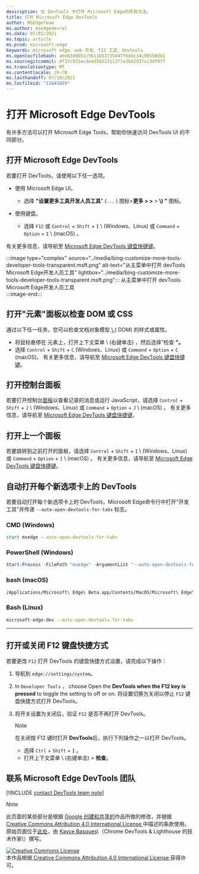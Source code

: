 ```yaml
---
description: 在 DevTools 中打开 Microsoft Edge的所有方法。
title: 打开 Microsoft Edge DevTools
author: MSEdgeTeam
ms.author: msedgedevrel
ms.date: 07/01/2021
ms.topic: article
ms.prod: microsoft-edge
keywords: microsoft edge、web 开发、f12 工具、devtools
ms.openlocfilehash: a6e83d0651c5611b53735447f6ddc34c90550db1
ms.sourcegitcommit: 8f37c931ecde4d58223113f7e3b42d37cc3df97f
ms.translationtype: MT
ms.contentlocale: zh-CN
ms.lasthandoff: 07/10/2021
ms.locfileid: "11643439"
---
```

<!-- Copyright Kayce Basques 

   Licensed under the Apache License, Version 2.0 (the "License");
   you may not use this file except in compliance with the License.
   You may obtain a copy of the License at

       https://www.apache.org/licenses/LICENSE-2.0

   Unless required by applicable law or agreed to in writing, software
   distributed under the License is distributed on an "AS IS" BASIS,
   WITHOUT WARRANTIES OR CONDITIONS OF ANY KIND, either express or implied.
   See the License for the specific language governing permissions and
   limitations under the License. -->
# <a name="open-microsoft-edge-devtools"></a>打开 Microsoft Edge DevTools  

有许多方法可以打开 Microsoft Edge Tools，帮助你快速访问 DevTools UI 的不同部分。 

## <a name="open-microsoft-edge-devtools"></a>打开 Microsoft Edge DevTools  

若要打开 DevTools，请使用以下任一选项。  

*   使用 Microsoft Edge UI。
    *  选择 **"设置更多工具开发人员工具**" (`...` \) 图标>**更多 \> \>**  >   **\\) "** 图标。  
    
*   使用键盘。  
    *   选择 `F12` 或 `Control` + `Shift` + `I` \ (Windows、Linux\) 或 `Command` + `Option` + `I` \ (macOS\) 。  

有关更多信息，请导航至 [Microsoft Edge DevTools 键盘快捷键][DevtoolsShortcutsIndex]。  

:::image type="complex" source="../media/bing-customize-more-tools-developer-tools-transparent.msft.png" alt-text="从主菜单中打开 devTools Microsoft Edge开发人员工具" lightbox="../media/bing-customize-more-tools-developer-tools-transparent.msft.png":::
   从主菜单中打开 devTools Microsoft Edge开发人员工具  
:::image-end:::  

## <a name="open-the-elements-panel-to-inspect-the-dom-or-css"></a>打开"元素"面板以检查 DOM 或 CSS  

通过以下任一任务，您可以检查文档对象模型 [\ (](https://developer.mozilla.org/en-US/docs/Web/API/Document_Object_Model) DOM\) 的样式或属性。

*   将鼠标悬停在 元素上，打开上下文菜单 \ (右键单击\) ，然后选择"检查 **"。**  
*   选择 `Control` + `Shift` + `C` \(Windows、Linux\) 或 `Command` + `Option` + `C` \(macOS\)。 有关更多信息，请导航至 [Microsoft Edge DevTools 键盘快捷键][DevtoolsShortcutsIndex]。  

<!-- :::image type="complex" source="../media/bing-right-click-inspect.msft.png" alt-text="The Inspect option" lightbox="../media/bing-right-click-inspect.msft.png":::
   The **Inspect** option  
:::image-end:::  --> 

<!--Navigate to [Get Started With Viewing And Changing CSS][GetStartedCSS].  -->  

## <a name="open-the-console-panel"></a>打开控制台面板  

若要打开控制台[面板][DevtoolsConsoleIndex]以查看记录的消息或运行 JavaScript，请选择 `Control` + `Shift` + `J` \ (Windows、Linux\) 或 `Command` + `Option` + `J` \ (macOS\) 。 有关更多信息，请导航至 [Microsoft Edge DevTools 键盘快捷键][DevtoolsShortcutsIndex]。  

<!--Navigate to [Get Started With The Console][ConsoleGetStarted].  -->

## <a name="open-the-previous-panel"></a>打开上一个面板  

若要跳转到之前打开的面板，请选择 `Control` + `Shift` + `I` \ (Windows、Linux\) 或 `Command` + `Option` + `I` \ (macOS\) 。  有关更多信息，请导航至 [Microsoft Edge DevTools 键盘快捷键][DevtoolsShortcutsIndex]。  

## <a name="auto-open-devtools-on-every-new-tab"></a>自动打开每个新选项卡上的 DevTools  

若要自动打开每个新选项卡上的 DevTools，Microsoft Edge命令行中打开"开发工具"并传递 `--auto-open-devtools-for-tabs` 标志。  

### [<a name="cmd-windows"></a>CMD (Windows) ](#tab/cmd-Windows/)  

<a id="auto-open-devtools-command-line"></a>  

```cmd
start msedge --auto-open-devtools-for-tabs
```  

### [<a name="powershell-windows"></a>PowerShell (Windows) ](#tab/powershell-Windows/)  

<a id="auto-open-devtools-command-line"></a>  

```powershell
Start-Process -FilePath "msedge" -ArgumentList "--auto-open-devtools-for-tabs"
```  

### [<a name="bash-macos"></a>bash (macOS) ](#tab/bash-macos/)  

<a id="auto-open-devtools-command-line"></a>  

```bash
/Applications/Microsoft\ Edge\ Beta.app/Contents/MacOS/Microsoft\ Edge\ Beta --auto-open-devtools-for-tabs
```  

### [<a name="bash-linux"></a>Bash (Linux) ](#tab/bash-linux/)  

<a id="auto-open-devtools-command-line"></a>  

```bash
microsoft-edge-dev --auto-open-devtools-for-tabs
```  

* * *  

## <a name="toggle-the-f12-keyboard-shortcut-on-or-off"></a>打开或关闭 F12 键盘快捷方式  

若要更改 `F12` 打开 DevTools 的键盘快捷方式设置，请完成以下操作：  

1.  导航到 `edge://settings/system`。  
1.  In `Developer Tools` ， choose Open the **DevTools when the F12 key is pressed** to toggle the setting to off or on. 将设置切换为关闭以停止 `F12` 键盘快捷方式打开 DevTools。  
1.  将开关设置为关闭后，验证 `F12` 是否不再打开 DevTools。  
    
    > [!NOTE]
    > 在关闭按 F12 键时打开 **DevTools**后，执行下列操作之一以打开 DevTools。  
    > 
    > *   选择 `Ctrl` + `Shift` + `I` 。  
    > *   打开上下文菜单 \ (右键单击\) > **检查**。  
    
## <a name="getting-in-touch-with-the-microsoft-edge-devtools-team"></a>联系 Microsoft Edge DevTools 团队  

[!INCLUDE [contact DevTools team note](../includes/contact-devtools-team-note.md)]  

<!-- links -->  

[DevtoolsConsoleIndex]: ../console/index.md "控制台概述 | Microsoft Docs"  
[DevtoolsShortcutsIndex]: ../shortcuts/index.md "Microsoft Edge DevTools 键盘快捷方式 | Microsoft Docs"  

<!--[ConsoleGetStarted]: /microsoft-edge/devtools-guide-chromium/console/get-started ""  -->  
<!--[GetStartedCSS]: /microsoft-edge/devtools-guide-chromium/css "CSS"  -->

> [!NOTE]
> 此页面的某些部分是根据 [Google 创建和共享的][GoogleSitePolicies]作品所做的修改，并根据[ Creative Commons Attribution 4.0 International License ][CCA4IL]中描述的条款使用。  
> 原始页面位于[此处](https://developers.google.com/web/tools/chrome-devtools/open)，由 [Kayce Basques][KayceBasques]\（Chrome DevTools \& Lighthouse 的技术作家\）撰写。  

[![Creative Commons License][CCby4Image]][CCA4IL]  
本作品根据[ Creative Commons Attribution 4.0 International License ][CCA4IL]获得许可。  

[CCA4IL]: https://creativecommons.org/licenses/by/4.0  
[CCby4Image]: https://i.creativecommons.org/l/by/4.0/88x31.png  
[GoogleSitePolicies]: https://developers.google.com/terms/site-policies  
[KayceBasques]: https://developers.google.com/web/resources/contributors#kayce-basques  
